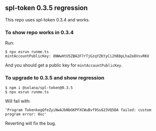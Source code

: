 ## spl-token 0.3.5 regression

This repo uses spl-token 0.3.4 and works.

### To show repo works in 0.3.4

Run:

```
$ npx esrun runme.ts
mintAccountPublicKey: 8NWwHtU5ZBA2F7rTjGzqYZKtyCi2hB8pLhaZe8VsvRKU
```

And you should get a public key for `mintAccountPublicKey`.

### To upgrade to 0.3.5 and show regression

```
$ npm i @solana/spl-token@0.3.5
$ npx esrun runme.ts
```

Will fail with:

```
'Program TokenkegQfeZyiNwAJbNbGKPFXCWuBvf9Ss623VQ5DA failed: custom program error: 0xc'
```

Reverting will fix the bug.
